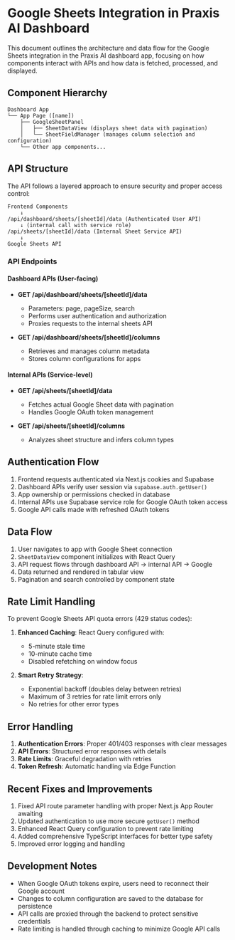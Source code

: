 # Google Sheets Integration in Praxis AI Dashboard

This document outlines the architecture and data flow for the Google Sheets integration in the Praxis AI dashboard app, focusing on how components interact with APIs and how data is fetched, processed, and displayed.

## Component Hierarchy

```
Dashboard App
└── App Page ([name])
    ├── GoogleSheetPanel
    │   ├── SheetDataView (displays sheet data with pagination)
    │   └── SheetFieldManager (manages column selection and configuration)
    └── Other app components...
```

## API Structure

The API follows a layered approach to ensure security and proper access control:

```
Frontend Components
    ↓
/api/dashboard/sheets/[sheetId]/data (Authenticated User API)
    ↓ (internal call with service role)
/api/sheets/[sheetId]/data (Internal Sheet Service API)
    ↓
Google Sheets API
```

### API Endpoints

#### Dashboard APIs (User-facing)

- **GET /api/dashboard/sheets/[sheetId]/data**
  - Parameters: page, pageSize, search
  - Performs user authentication and authorization
  - Proxies requests to the internal sheets API

- **GET /api/dashboard/sheets/[sheetId]/columns**
  - Retrieves and manages column metadata
  - Stores column configurations for apps

#### Internal APIs (Service-level)

- **GET /api/sheets/[sheetId]/data**
  - Fetches actual Google Sheet data with pagination
  - Handles Google OAuth token management
  
- **GET /api/sheets/[sheetId]/columns**
  - Analyzes sheet structure and infers column types

## Authentication Flow

1. Frontend requests authenticated via Next.js cookies and Supabase
2. Dashboard APIs verify user session via `supabase.auth.getUser()`
3. App ownership or permissions checked in database
4. Internal APIs use Supabase service role for Google OAuth token access
5. Google API calls made with refreshed OAuth tokens

## Data Flow

1. User navigates to app with Google Sheet connection
2. `SheetDataView` component initializes with React Query
3. API request flows through dashboard API → internal API → Google
4. Data returned and rendered in tabular view
5. Pagination and search controlled by component state

## Rate Limit Handling

To prevent Google Sheets API quota errors (429 status codes):

1. **Enhanced Caching**: React Query configured with:
   - 5-minute stale time
   - 10-minute cache time
   - Disabled refetching on window focus

2. **Smart Retry Strategy**:
   - Exponential backoff (doubles delay between retries)
   - Maximum of 3 retries for rate limit errors only
   - No retries for other error types

## Error Handling

1. **Authentication Errors**: Proper 401/403 responses with clear messages
2. **API Errors**: Structured error responses with details
3. **Rate Limits**: Graceful degradation with retries
4. **Token Refresh**: Automatic handling via Edge Function

## Recent Fixes and Improvements

1. Fixed API route parameter handling with proper Next.js App Router awaiting
2. Updated authentication to use more secure `getUser()` method
3. Enhanced React Query configuration to prevent rate limiting
4. Added comprehensive TypeScript interfaces for better type safety
5. Improved error logging and handling

## Development Notes

- When Google OAuth tokens expire, users need to reconnect their Google account
- Changes to column configuration are saved to the database for persistence
- API calls are proxied through the backend to protect sensitive credentials
- Rate limiting is handled through caching to minimize Google API calls